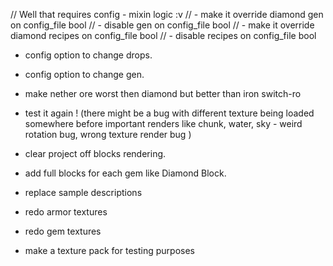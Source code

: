 // Well that requires config - mixin logic :v
// - make it override diamond gen on config_file bool
// - disable gen on config_file bool
// - make it override diamond recipes on config_file bool
// - disable recipes on config_file bool

- config option to change drops.
- config option to change gen.

- make nether ore worst then diamond but better than iron switch-ro

- test it again ! (there might be a bug with different texture being loaded somewhere before important renders 
like chunk, water, sky - weird rotation bug, wrong texture render bug )

- clear project off blocks rendering.

- add full blocks for each gem like Diamond Block.
- replace sample descriptions
- redo armor textures
- redo gem textures
- make a texture pack for testing purposes